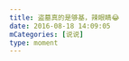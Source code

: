 ```yaml
---
title: 盗墓真的是够基，辣眼睛😂
date: 2016-08-18 14:09:05
mCategories: [说说]
type: moment
---
```


<div id="pics-20160818140905"></div>

<script>
var data = [
    {"link": "2016-08-18_000000.jpeg", "type": "shuoshuo"}
];
picsRender(data, "pics-20160818140905");
</script>
